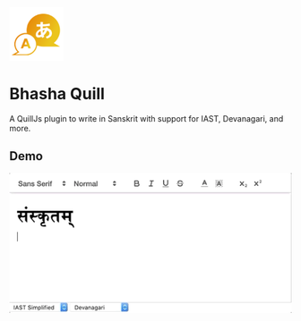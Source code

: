 ![Bhasha Quill](bhasha-logo.png)

# Bhasha Quill
A QuillJs plugin to write in Sanskrit with support for IAST, Devanagari, and more.

## Demo
![Demo](demo.gif)
